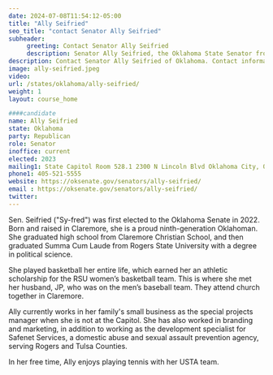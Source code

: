 ```yaml
---
date: 2024-07-08T11:54:12-05:00
title: "Ally Seifried"
seo_title: "contact Senator Ally Seifried"
subheader:
     greeting: Contact Senator Ally Seifried
     description: Senator Ally Seifried, the Oklahoma State Senator from the 2nd district. Ally Seifried assumed office on November 23, 2022. Her current term as a state senator will continue until November 18, 2026
description: Contact Senator Ally Seifried of Oklahoma. Contact information for Ally Seifried includes email address, phone number, and mailing address.
image: ally-seifried.jpeg
video:
url: /states/oklahoma/ally-seifried/
weight: 1
layout: course_home

####candidate
name: Ally Seifried
state: Oklahoma
party: Republican
role: Senator
inoffice: current
elected: 2023
mailing1: State Capitol Room 528.1 2300 N Lincoln Blvd Oklahoma City, OK 73105
phone1: 405-521-5555
website: https://oksenate.gov/senators/ally-seifried/
email : https://oksenate.gov/senators/ally-seifried/
twitter:
---
```

Sen. Seifried ("Sy-fred") was first elected to the Oklahoma Senate in 2022. Born and raised in Claremore, she is a proud ninth-generation Oklahoman. She graduated high school from Claremore Christian School, and then graduated Summa Cum Laude from Rogers State University with a degree in political science.

She played basketball her entire life, which earned her an athletic scholarship for the RSU women’s basketball team. This is where she met her husband, JP, who was on the men’s baseball team. They attend church together in Claremore.

Ally currently works in her family's small business as the special projects manager when she is not at the Capitol. She has also worked in branding and marketing, in addition to working as the development specialist for Safenet Services, a domestic abuse and sexual assault prevention agency, serving Rogers and Tulsa Counties.

In her free time, Ally enjoys playing tennis with her USTA team.
